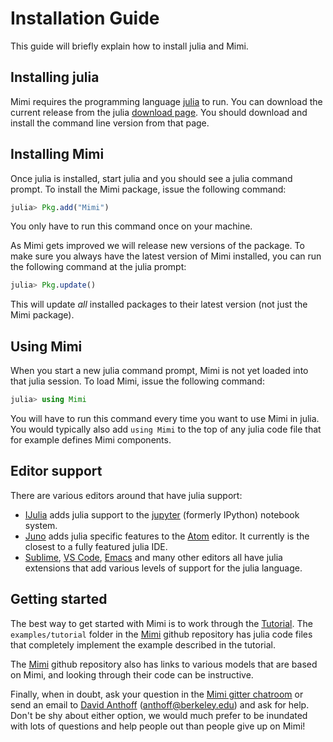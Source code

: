 # Installation Guide

This guide will briefly explain how to install julia and Mimi.

## Installing julia

Mimi requires the programming language [julia](http://julialang.org/) to run. You can download the current release from the julia [download page](http://julialang.org/downloads/). You should download and install the command line version from that page.

## Installing Mimi

Once julia is installed, start julia and you should see a julia command prompt. To install the Mimi package, issue the following command:
```julia
julia> Pkg.add("Mimi")
```
You only have to run this command once on your machine.

As Mimi gets improved we will release new versions of the package. To make sure you always have the latest version of Mimi installed, you can run the following command at the julia prompt:
```julia
julia> Pkg.update()
```
This will update *all* installed packages to their latest version (not just the Mimi package).

## Using Mimi

When you start a new julia command prompt, Mimi is not yet loaded into that julia session. To load Mimi, issue the following command:
```julia
julia> using Mimi
```
You will have to run this command every time you want to use Mimi in julia. You would typically also add `using Mimi` to the top of any julia code file that for example defines Mimi components.

## Editor support

There are various editors around that have julia support:

- [IJulia](https://github.com/JuliaLang/IJulia.jl) adds julia support to the [jupyter](http://jupyter.org/) (formerly IPython) notebook system.
- [Juno](http://junolab.org/) adds julia specific features to the [Atom](https://atom.io/) editor. It currently is the closest to a fully featured julia IDE.
- [Sublime](https://www.sublimetext.com/), [VS Code](https://code.visualstudio.com/), [Emacs](https://www.gnu.org/software/emacs/) and many other editors all have julia extensions that add various levels of support for the julia language.

## Getting started

The best way to get started with Mimi is to work through the [Tutorial](@ref). The `examples/tutorial` folder in the [Mimi](https://github.com/anthofflab/Mimi.jl) github repository has julia code files that completely implement the example described in the tutorial.

The [Mimi](https://github.com/anthofflab/Mimi.jl) github repository also has links to various models that are based on Mimi, and looking through their code can be instructive.

Finally, when in doubt, ask your question in the [Mimi gitter chatroom](https://gitter.im/anthofflab/Mimi.jl) or send an email to [David Anthoff](http://www.david-anthoff.com/) (<anthoff@berkeley.edu>) and ask for help. Don't be shy about either option, we would much prefer to be inundated with lots of questions and help people out than people give up on Mimi!
